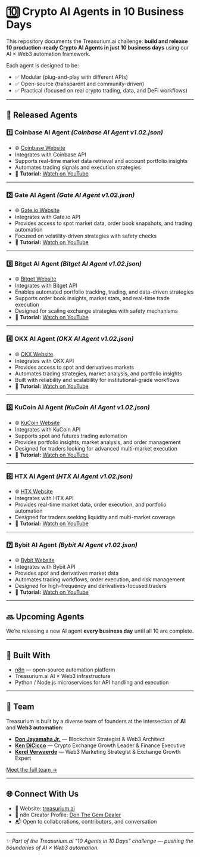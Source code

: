 # 🔟 Crypto AI Agents in 10 Business Days

This repository documents the Treasurium.ai challenge: **build and release 10 production-ready Crypto AI Agents in just 10 business days** using our AI × Web3 automation framework.

Each agent is designed to be:

* ✅ Modular (plug-and-play with different APIs)
* ✅ Open-source (transparent and community-driven)
* ✅ Practical (focused on real crypto trading, data, and DeFi workflows)

---

## 📢 Released Agents

### 1️⃣ Coinbase AI Agent *(Coinbase AI Agent v1.02.json)*

* 🌐 [Coinbase Website](https://www.coinbase.com)
* Integrates with Coinbase API
* Supports real-time market data retrieval and account portfolio insights
* Automates trading signals and execution strategies
* 🎥 **Tutorial:** [Watch on YouTube](https://www.youtube.com/watch?v=AnLG0tnnhSs)

---

### 2️⃣ Gate AI Agent *(Gate AI Agent v1.02.json)*

* 🌐 [Gate.io Website](https://www.gate.io)
* Integrates with Gate.io API
* Provides access to spot market data, order book snapshots, and trading automation
* Focused on volatility-driven strategies with safety checks
* 🎥 **Tutorial:** [Watch on YouTube](https://www.youtube.com/watch?v=_tXy_3iBE4U&t=48s)

---

### 3️⃣ Bitget AI Agent *(Bitget AI Agent v1.02.json)*

* 🌐 [Bitget Website](https://www.bitget.com)
* Integrates with Bitget API
* Enables automated portfolio tracking, trading, and data-driven strategies
* Supports order book insights, market stats, and real-time trade execution
* Designed for scaling exchange strategies with safety mechanisms
* 🎥 **Tutorial:** [Watch on YouTube](https://www.youtube.com/watch?v=KNppg7xhySA)

---

### 4️⃣ OKX AI Agent *(OKX AI Agent v1.02.json)*

* 🌐 [OKX Website](https://www.okx.com)
* Integrates with OKX API
* Provides access to spot and derivatives markets
* Automates trading strategies, market analysis, and portfolio insights
* Built with reliability and scalability for institutional-grade workflows
* 🎥 **Tutorial:** [Watch on YouTube](https://youtu.be/TAA_BFuwml0?si=p2ipa0H7Le8QJoeX)

---

### 5️⃣ KuCoin AI Agent *(KuCoin AI Agent v1.02.json)*

* 🌐 [KuCoin Website](https://www.kucoin.com)
* Integrates with KuCoin API
* Supports spot and futures trading automation
* Provides portfolio insights, market analysis, and order management
* Designed for traders looking for advanced multi-market execution
* 🎥 **Tutorial:** [Watch on YouTube](https://youtu.be/TAA_BFuwml0?si=Dr6aLLB8qLPBFY9k)

---

### 6️⃣ HTX AI Agent *(HTX AI Agent v1.02.json)*

* 🌐 [HTX Website](https://www.htx.com)
* Integrates with HTX API
* Provides real-time market data, order execution, and portfolio automation
* Designed for traders seeking liquidity and multi-market coverage
* 🎥 **Tutorial:** [Watch on YouTube](https://youtu.be/Crr41F8tr0Q)

---

### 7️⃣ Bybit AI Agent *(Bybit AI Agent v1.02.json)*

* 🌐 [Bybit Website](https://www.bybit.com)
* Integrates with Bybit API  
* Provides spot and derivatives market data  
* Automates trading workflows, order execution, and risk management  
* Designed for high-frequency and derivatives-focused traders  
* 🎥 **Tutorial:** [Watch on YouTube](https://youtu.be/IpWPGDt9OUU)  

---

## 🔜 Upcoming Agents

We’re releasing a new AI agent **every business day** until all 10 are complete.

---

## 🧰 Built With

* [n8n](https://n8n.io) — open-source automation platform
* Treasurium.ai AI × Web3 infrastructure
* Python / Node.js microservices for API handling and execution

---

## 👥 Team

Treasurium is built by a diverse team of founders at the intersection of **AI** and **Web3 automation**:

* **[Don Jayamaha Jr.](https://www.linkedin.com/in/donjayamahajr/)** — Blockchain Strategist & Web3 Architect
* **[Ken DiCicco](https://www.linkedin.com/in/kendicicco/)** — Crypto Exchange Growth Leader & Finance Executive
* **[Kerel Verwaerde](https://www.linkedin.com/in/kerel-verwaerde-b22826109/)** — Web3 Marketing Strategist & Exchange Growth Expert

[Meet the full team →](https://github.com/treasurium/treasurium/blob/main/TEAM.md)

---

## 🌐 Connect With Us

* 🔗 Website: [treasurium.ai](https://treasurium.ai)
* 🧩 n8n Creator Profile: [Don The Gem Dealer](https://n8n.io/creators/don-the-gem-dealer/)
* 📬 Open to collaborations, contributors, and conversation

---

✨ *Part of the Treasurium.ai “10 Agents in 10 Days” challenge — pushing the boundaries of AI × Web3 automation.*
